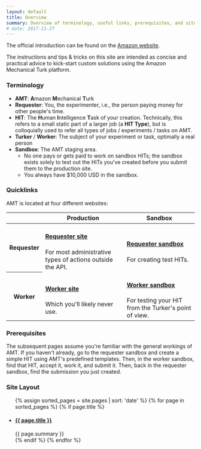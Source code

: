 ```yaml
---
layout: default
title: Overview
summary: Overview of terminology, useful links, prerequisites, and site layout.
# date: 2017-11-27
---
```


The official introduction can be found on the [Amazon website](https://docs.aws.amazon.com/AWSMechTurk/latest/AWSMechanicalTurkRequester/IntroductionArticle.html).

The instructions and tips & tricks on this site are intended as concise and practical advice to kick-start custom solutions using the Amazon Mechanical Turk platform.


### Terminology

- **AMT**:
  <b>A</b>mazon <b>M</b>echanical <b>T</b>urk
- **Requester**:
  You, the experimenter, i.e., the person paying money for other people's time.
- **HIT**:
  The <b>H</b>uman <b>I</b>ntelligence <b>T</b>ask of your creation.
  Technically, this refers to a small static part of a larger job (a **HIT Type**),
  but is colloquially used to refer all types of jobs / experiments / tasks on AMT.
- **Turker** / **Worker**:
  The subject of your experiment or task, optimally a real person
- **Sandbox**:
  The AMT staging area.
  + No one pays or gets paid to work on sandbox HITs;
    the sandbox exists solely to test out the HITs you've created before you submit them to the production site.
  + You always have $10,000 USD in the sandbox.


### Quicklinks

AMT is located at four different websites:

<table class="grid">
  <thead>
    <tr>
      <th></th>
      <th>Production</th>
      <th>Sandbox</th>
    </tr>
  </thead>
  <tbody>
    <tr>
      <th>Requester</th>
      <td>
        <h4><a href="https://requester.mturk.com">Requester site</a></h4>
        For most administrative types of actions outside the API.
      </td>
      <td>
        <h4><a href="https://requestersandbox.mturk.com/">Requester sandbox</a></h4>
        For creating test HITs.
      </td>
    </tr>
    <tr>
      <th>Worker</th>
      <td>
        <h4><a href="https://www.mturk.com/">Worker site</a></h4>
        Which you'll likely never use.
      </td>
      <td>
        <h4><a href="https://workersandbox.mturk.com/">Worker sandbox</a></h4>
        For testing your HIT from the Turker's point of view.
      </td>
    </tr>
  </tbody>
</table>


### Prerequisites

The subsequent pages assume you're familiar with the general workings of AMT.
If you haven't already, go to the requester sandbox and create a simple HIT using AMT's predefined templates.
Then, in the worker sandbox, find that HIT, accept it, work it, and submit it.
Then, back in the requester sandbox, find the submission you just created.


### Site Layout

<ul>
  {% assign sorted_pages = site.pages | sort: 'date' %}
  {% for page in sorted_pages %}
    {% if page.title %}
      <li>
        <h4><a href="{{ page.url | relative_url }}">{{ page.title }}</a></h4>
        {{ page.summary }}
      </li>
    {% endif %}
  {% endfor %}
</ul>
